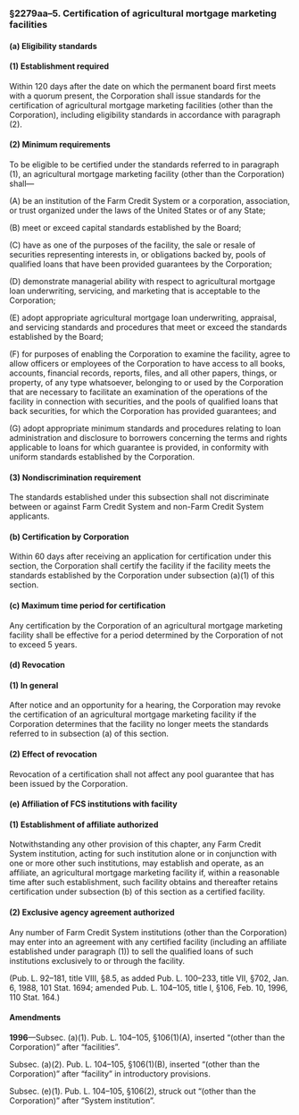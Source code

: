 ### §2279aa–5. Certification of agricultural mortgage marketing facilities ###

#### (a) Eligibility standards ####

#### (1) Establishment required ####

Within 120 days after the date on which the permanent board first meets with a quorum present, the Corporation shall issue standards for the certification of agricultural mortgage marketing facilities (other than the Corporation), including eligibility standards in accordance with paragraph (2).

#### (2) Minimum requirements ####

To be eligible to be certified under the standards referred to in paragraph (1), an agricultural mortgage marketing facility (other than the Corporation) shall—

(A) be an institution of the Farm Credit System or a corporation, association, or trust organized under the laws of the United States or of any State;

(B) meet or exceed capital standards established by the Board;

(C) have as one of the purposes of the facility, the sale or resale of securities representing interests in, or obligations backed by, pools of qualified loans that have been provided guarantees by the Corporation;

(D) demonstrate managerial ability with respect to agricultural mortgage loan underwriting, servicing, and marketing that is acceptable to the Corporation;

(E) adopt appropriate agricultural mortgage loan underwriting, appraisal, and servicing standards and procedures that meet or exceed the standards established by the Board;

(F) for purposes of enabling the Corporation to examine the facility, agree to allow officers or employees of the Corporation to have access to all books, accounts, financial records, reports, files, and all other papers, things, or property, of any type whatsoever, belonging to or used by the Corporation that are necessary to facilitate an examination of the operations of the facility in connection with securities, and the pools of qualified loans that back securities, for which the Corporation has provided guarantees; and

(G) adopt appropriate minimum standards and procedures relating to loan administration and disclosure to borrowers concerning the terms and rights applicable to loans for which guarantee is provided, in conformity with uniform standards established by the Corporation.

#### (3) Nondiscrimination requirement ####

The standards established under this subsection shall not discriminate between or against Farm Credit System and non-Farm Credit System applicants.

#### (b) Certification by Corporation ####

Within 60 days after receiving an application for certification under this section, the Corporation shall certify the facility if the facility meets the standards established by the Corporation under subsection (a)(1) of this section.

#### (c) Maximum time period for certification ####

Any certification by the Corporation of an agricultural mortgage marketing facility shall be effective for a period determined by the Corporation of not to exceed 5 years.

#### (d) Revocation ####

#### (1) In general ####

After notice and an opportunity for a hearing, the Corporation may revoke the certification of an agricultural mortgage marketing facility if the Corporation determines that the facility no longer meets the standards referred to in subsection (a) of this section.

#### (2) Effect of revocation ####

Revocation of a certification shall not affect any pool guarantee that has been issued by the Corporation.

#### (e) Affiliation of FCS institutions with facility ####

#### (1) Establishment of affiliate authorized ####

Notwithstanding any other provision of this chapter, any Farm Credit System institution, acting for such institution alone or in conjunction with one or more other such institutions, may establish and operate, as an affiliate, an agricultural mortgage marketing facility if, within a reasonable time after such establishment, such facility obtains and thereafter retains certification under subsection (b) of this section as a certified facility.

#### (2) Exclusive agency agreement authorized ####

Any number of Farm Credit System institutions (other than the Corporation) may enter into an agreement with any certified facility (including an affiliate established under paragraph (1)) to sell the qualified loans of such institutions exclusively to or through the facility.

(Pub. L. 92–181, title VIII, §8.5, as added Pub. L. 100–233, title VII, §702, Jan. 6, 1988, 101 Stat. 1694; amended Pub. L. 104–105, title I, §106, Feb. 10, 1996, 110 Stat. 164.)

#### Amendments ####

**1996**—Subsec. (a)(1). Pub. L. 104–105, §106(1)(A), inserted “(other than the Corporation)” after “facilities”.

Subsec. (a)(2). Pub. L. 104–105, §106(1)(B), inserted “(other than the Corporation)” after “facility” in introductory provisions.

Subsec. (e)(1). Pub. L. 104–105, §106(2), struck out “(other than the Corporation)” after “System institution”.